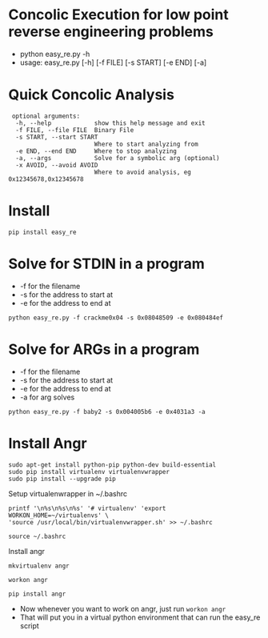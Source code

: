 # Concolic Execution for low point reverse engineering problems

 - python easy_re.py -h
 - usage: easy_re.py [-h] [-f FILE] [-s START] [-e END] [-a]

# Quick Concolic Analysis

```
 optional arguments:
  -h, --help            show this help message and exit
  -f FILE, --file FILE  Binary File
  -s START, --start START
                        Where to start analyzing from
  -e END, --end END     Where to stop analyzing
  -a, --args            Solve for a symbolic arg (optional)
  -x AVOID, --avoid AVOID
                        Where to avoid analysis, eg 0x12345678,0x12345678

```

# Install
```
pip install easy_re
```

# Solve for STDIN in a program
 -  -f for the filename
 -  -s for the address to start at
 -  -e for the address to end at

 ```
python easy_re.py -f crackme0x04 -s 0x08048509 -e 0x080484ef
```

# Solve for ARGs in a program
 -  -f for the filename
 -  -s for the address to start at
 -  -e for the address to end at
 -  -a for arg solves

 ```
python easy_re.py -f baby2 -s 0x004005b6 -e 0x4031a3 -a
```

# Install Angr

```
sudo apt-get install python-pip python-dev build-essential
sudo pip install virtualenv virtualenvwrapper
sudo pip install --upgrade pip
```

Setup virtualenwrapper in ~/.bashrc

```
printf '\n%s\n%s\n%s' '# virtualenv' 'export WORKON_HOME=~/virtualenvs' \
'source /usr/local/bin/virtualenvwrapper.sh' >> ~/.bashrc

source ~/.bashrc
```

Install angr

```
mkvirtualenv angr

workon angr

pip install angr
```

 - Now whenever you want to work on angr, just run ```workon angr```
 - That will put you in a virtual python environment that can run the easy_re script
